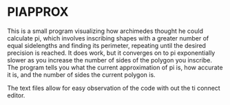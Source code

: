 # PIAPPROX

This is a small program visualizing how archimedes thought he could calculate pi, which involves inscribing shapes with a greater number of equal sidelengths and finding its perimeter, repeating until the desired precision is reached. It does work, but it converges on to pi exponentially slower as you increase the number of sides of the polygon you inscribe. The program tells you what the current approximation of pi is, how accurate it is, and the number of sides the current polygon is.

The text files allow for easy observation of the code with out the ti connect editor.
